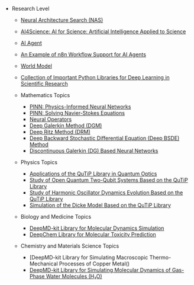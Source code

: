 * Research Level

  * [Neural Architecture Search (NAS)](https://github.com/pengsihua2023/Deep-Learning-Lecture-Notes-English/blob/main/07.%20Research%20Level/Research%20level%3A%20Neural%20Architecture%20Search%20(NAS).md)
  * [AI4Science: AI for Science: Artificial Intelligence Applied to Science](https://github.com/pengsihua2023/Deep-Learning-Lecture-Notes-English/blob/main/07.%20Research%20Level/Research%20level%3A%20AI4science%3A%20AI%20for%20Scienc.md)
  * [AI Agent](https://github.com/pengsihua2023/Deep-Learning-Lecture-Notes-English/blob/main/07.%20Research%20Level/Research%20level%3A%20AI%20agent.md)
  * [An Example of n8n Workflow Support for AI Agents]()
  * [World Model](https://github.com/pengsihua2023/Deep-Learning-Lecture-Notes-English/blob/main/07.%20Research%20Level/Research%20level%3A%20World%20Model.md)
  * [Collection of Important Python Libraries for Deep Learning in Scientific Research]()

  * Mathematics Topics

    * [PINN: Physics-Informed Neural Networks]()
    * [PINN: Solving Navier-Stokes Equations]()
    * [Neural Operators]()
    * [Deep Galerkin Method (DGM)]()
    * [Deep Ritz Method (DRM)]()
    * [Deep Backward Stochastic Differential Equation (Deep BSDE) Method]()
    * [Discontinuous Galerkin (DG) Based Neural Networks]()

  * Physics Topics

    * [Applications of the QuTiP Library in Quantum Optics]()
    * [Study of Open Quantum Two-Qubit Systems Based on the QuTiP Library]()
    * [Study of Harmonic Oscillator Dynamics Evolution Based on the QuTiP Library]()
    * [Simulation of the Dicke Model Based on the QuTiP Library]()

  * Biology and Medicine Topics

    * [DeepMD-kit Library for Molecular Dynamics Simulation]()
    * [DeepChem Library for Molecular Toxicity Prediction]()

  * Chemistry and Materials Science Topics

    * [DeepMD-kit Library for Simulating Macroscopic Thermo-Mechanical Processes of Copper Metal()
    * [DeepMD-kit Library for Simulating Molecular Dynamics of Gas-Phase Water Molecules (H₂O)]()
